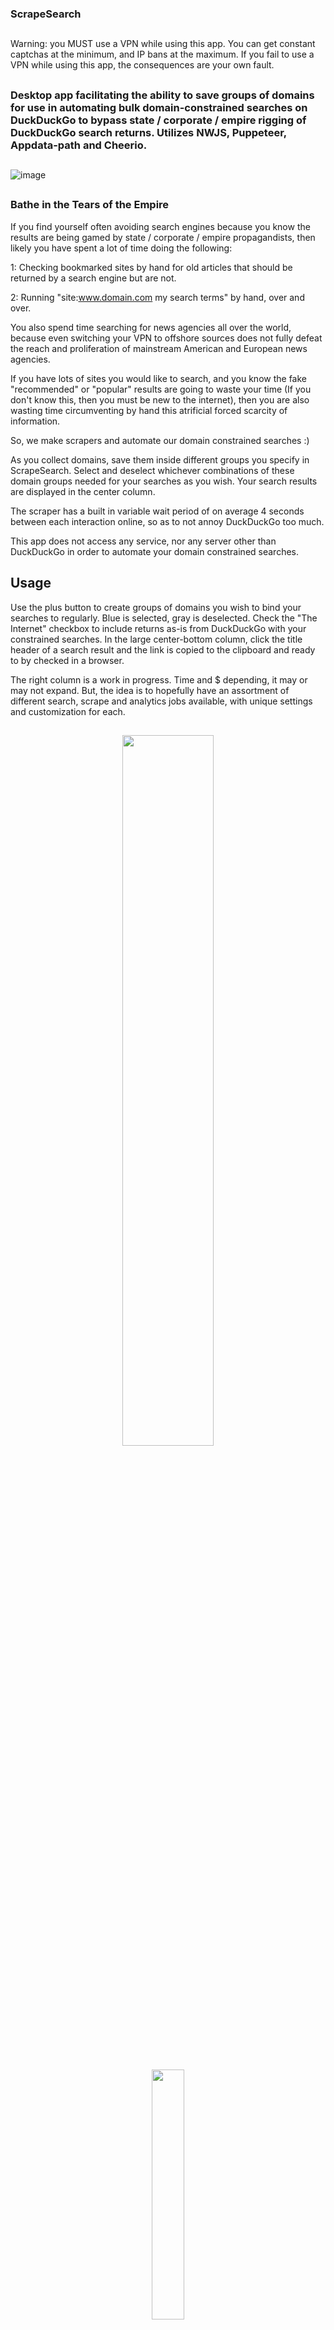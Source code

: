 ### ScrapeSearch

## 
Warning: you MUST use a VPN while using this app. You can get constant captchas at the minimum, and IP bans at the maximum. If you fail to use a VPN while using this app, the consequences are your own fault.
## 

### Desktop app facilitating the ability to save groups of domains for use in automating bulk domain-constrained searches on DuckDuckGo to bypass state / corporate / empire rigging of DuckDuckGo search returns. Utilizes NWJS, Puppeteer, Appdata-path and Cheerio.

## 

![image](https://raw.githubusercontent.com/McZazz/ScrapeSearch/main/cap-1.jpg "ScrapeSearch screencap")

## 

### Bathe in the Tears of the Empire

If you find yourself often avoiding search engines because you know the results are being gamed by state / corporate / empire propagandists, then likely you have spent a lot of time doing the following:

1: Checking bookmarked sites by hand for old articles that should be returned by a search engine but are not. 

2: Running "site:www.domain.com my search terms" by hand, over and over.

You also spend time searching for news agencies all over the world, because even switching your VPN to offshore sources does not fully defeat the reach and proliferation of mainstream American and European news agencies.

If you have lots of sites you would like to search, and you know the fake "recommended" or "popular" results are going to waste your time (If you don't know this, then you must be new to the internet), then you are also wasting time circumventing by hand this atrificial forced scarcity of information.

So, we make scrapers and automate our domain constrained searches :)

As you collect domains, save them inside different groups you specify in ScrapeSearch. Select and deselect whichever combinations of these domain groups needed for your searches as you wish. Your search results are displayed in the center column.

The scraper has a built in variable wait period of on average 4 seconds between each interaction online, so as to not annoy DuckDuckGo too much.

This app does not access any service, nor any server other than DuckDuckGo in order to automate your domain constrained searches.

## Usage

Use the plus button to create groups of domains you wish to bind your searches to regularly. Blue is selected, gray is deselected. Check the "The Internet" checkbox to include returns as-is from DuckDuckGo with your constrained searches. In the large center-bottom column, click the title header of a search result and the link is copied to the clipboard and ready to by checked in a browser.

The right column is a work in progress. Time and $ depending, it may or may not expand. But, the idea is to hopefully have an assortment of different search, scrape and analytics jobs available, with unique settings and customization for each. 

## 

<p align="center" width="100%">
    <img width="54%" src="https://raw.githubusercontent.com/McZazz/ScrapeSearch/main/howto1.PNG">
</p>

## 

<p align="center" width="100%">
    <img width="32%" src="https://raw.githubusercontent.com/McZazz/ScrapeSearch/main/howto2.PNG">
</p>

## 

<p align="center" width="100%">
    <img width="36%" src="https://raw.githubusercontent.com/McZazz/ScrapeSearch/main/howto3.PNG">
</p>

## 

<p align="center" width="100%">
    <img width="36%" src="https://raw.githubusercontent.com/McZazz/ScrapeSearch/main/howto4.PNG">
</p>

## 

<p align="center" width="100%">
    <img width="47%" src="https://raw.githubusercontent.com/McZazz/ScrapeSearch/main/howto5.PNG">
</p>

## 

## Roadmap

This app is a work in progress!

This app is free, open source software. So, if there is no money that magically appears, I will likely not create any of the "power features" that could make this thing a true weapon fit for defending ourselves fully from the rigged nature of the internet. There are other scrapers too, so you should check around and see what you like.

However, if money does magically appear out of nowhere, some things are possible in the future with ScrapeSearch:

Taken into pipedream-land, transformer models with attention could be used to get more dynamic checks of phrases going. And wouldn't it be nice to see results displayed on a timeline, if needed? Considering how often empire sources memory-hole their own prior reporting as they magically change their positions on things when their masters order them to, or when the empire's endless pursuit to offer nothing of value while forcing our actions to be fully monetizable by themselves, and I can assure you this is enforced by the sanction and drone weilding ones all over the world unfortunately, not just on rigged search engines... a timeline based display of search results then is necessary. Footers, navs and contact pages could be zeroed in on a job designed to create graph displays of associated sites. Something like a "spam filter" could also be appropriated with user created databases of categorized phrases (for identifying anything you want in a search result, or on Reddit, in addition to spam-like comments) to better fine tune searches for all sorts of fun. 

Some simple additions could be sorting of results, vetting sites for search term hits, creating nested search term checks like we would do when going thru results with "ctrl/cmd + f" checks on the text of articles.

And of course, setting this thing up to run as a personal spider, that smartly goes where we suspect the search engines are avoiding, would be a reasonable addition for sure. The domain groups could become starting points for this.

Also, more engines may be added in the future, starting with Google. Their "Selfish Ledger" will guide no one. The proliferation of personal scrapers is the beginning of the end of the fraud of empire and toxic modernity. The end of the societal managerial strategies designed by capital and state to shrug off the guilt of their assaults against humanity in such a way that the international working class is brainwashed into believing that the inhumanites of modernity were our own fault, not of capital or state, all along. They perpetuate the rigging of the internet to facilitate this illusion, in addition to the coups, regime change wars and sanction regimes that they perpetuate all over the world so that they can bring business their way due to thier hinderance of the rest of the world, and us, so we bypass thier assaults on humanity however we can. This is my contribution, I hope you like it :)

So hinder the hinderence of the plutocracy. Don't let the dogmatists win. If you like this app and think you can do better, then by all means, do it!!! You can do it!!! Imagine a spider added to this thing due to links being deleted from the search engines entirely, a personal spider for everyone!!!

## 

I have the results throttled to 3 search engine pages returned per domain. If you want more, comment out the following lines:
SearchEngines.js
433 - 435 (the if statement with "dev speedy" above it)
However, you will get captchas (and possilby an IP ban) every 5 - 10 searches if you scrape all returned pages every time. Currently there is nothing setup to detect captchas (and the possible IP bans that follow), so the status will just show nothing after about a minute. This means you got a captcha (or ban) and must change your VPN address.

### 
Don't screw this up, because you don't want your actual IP address banned...
### 

This app was tested thouroughly on Windows. I have no idea how well the principal dependency Puppeteer runs on mac and Linux. However, if that is not an issue, since I have this app set up like my other project, OfflineOpenPGP, then it should work on Linux and Mac too, hopefully.

## Install instructions: 

Note for all platforms: If you have never used npm to install Puppeteer, you will need to do "npm i puppeteer" separate from "npm install". "npm i puppeteer" will install the chrome install that it accesses in a folder in your home path: ".cache/puppeteer". At least on Windows, "npm install" (with the package.json set with puppeteer as a dependency) will not install this chrome version that puppeteer uses. Also, for distribution, it is necesarry to create an app data folder in the user's usual app data path, and have the chrome dl and run from there.

To accomplish this portable setup for distro, do the following:
create a file called ".puppeteerrc.cjs" in the root project dir, and add the following to it (using getAppDataPath() from the appdata-path lib, the "FolderNameInUsersAppdataPath" will need to be created by your app BEFORE later presented code Dls and installs chrome)

const {join} = require('path');  
const getAppDataPath = require('appdata-path');  
let root = getAppDataPath('FolderNameInUsersAppdataPath').replaceAll('\\', '/');  
module.exports = {  
	cacheDirectory: join(root, '.cache', 'puppeteer'),  
};  

In your main.js, or wherever you would like to run it (preferably everytime your app starts), the download and install for chrome looks like this:

const path = require('path');  
const {execSync} = require('child_process');  
const {downloadBrowser} = require('puppeteer/internal/node/install.js');  
await downloadBrowser();  

It is a good idea to have a check for the folder structure, chrome.exe, and delete first if malformed. The downloadBrowser() in puppeteer also does this, but only if the folder structure is malformed.

Finally, your custom chrome path needs to be called when doing "puppeteer.launch()":
example assuming we already put the custom chrome path into "this.my_custom_chrome_path" somewhere else:
this.browser = await this.puppeteer.launch({headless:true, executablePath:this.my_custom_chrome_path});

## Windows:
Go to nwjs.io, and download the "Normal" version of nwjs for Windows.

Copy the contents of the "src" folder of ScrapeSearch into the nwjs top level folder.

Make sure you have NPM installed, make sure you are still in the top level folder (package.json is present) and run:
npm install

nw.exe is the application that starts the app, double click it or make a shortcut.

Your saved data will be found in the appdata folder:
C:\Users\[your-windows-user-name]\AppData\Roaming\ScrapeSearch



## Mac:
go to nwjs.io, and download the "Normal" version of nwjs for Mac

Place the unpacked nwjs app directory in your applications folder.

The ScrapeSearch source files can be dumped in the nwjs top level folder, or kept in a separate location.

In the ScrapeSearch src directory, set Mac titlebar buttons in main.js by finding this: "globals['is_mac'] = false;" and changing it to this:
"globals['is_mac'] = true;"

Make sure you have NPM installed, and inside the ScrapeSearch src folder with package.json run:
npm install

(the following will be what you do to start the app each time):
Open a terminal inside the nwjs executable app directory, run the following command to start it, with the path pointing to the src folder in the ScrapeSearch folder: 

open -n -a nwjs --args "[path/to/src]"

Example (src is separate, on the desktop): 

open -n -a nwjs --args "Users/macbook/Desktop/src"

Your saved data can be found in your system level user data folder, inside a directory named "ScrapeSearch".



## Linux:
go to nwjs.io, and download the "Normal" version of nwjs for Linux.
Extract it to the directory of your choice.

copy the contents of the "src" folder of ScrapeSearch into the nwjs top level folder.

Make sure you have NPM installed, make sure you are still in the top level folder (package.json is present) and run:
npm install

Run either of the following commands to start it: 

(separate src inside nwjs folder) 

./nw .

(all source files inside same nwjs folder) 

./nw

Your saved data can be found in your system level user data directory, inside a directory named "ScrapeSearch", likely here: "/home/dev2/.config/ScrapeSearch". This was tested on Linux Mint, however other versions of Linux may not be friendly with this concenpt so if it is not saving anything, you will have to modify the source to point to a hardcoded directoy.

## Development:
This project is written 100% in object oriented Vanilla JS.
If you find this project useful, feel free to dump a tiny bit of crypto in my wallet:

## 
ZEC: 

t1SFSSr6Da8jVLCq4GMqvuWtkBgLN6ssFho

## 
BTC: 

bc1q7q2ewrhw5wcmuc3gsd54vdkdywx60zamfj93qn

## 

## Dependencies:
              nwjs
https://github.com/nwjs/nw.js


              appdata-path
https://github.com/demurgos/appdata-path


              cheerio
https://github.com/cheeriojs/cheerio


              puppeteer
https://github.com/puppeteer/puppeteer
